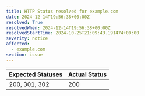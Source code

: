 ```yaml
---
title: HTTP Status resolved for example.com
date: 2024-12-14T19:56:38+00:00Z
resolved: True
resolvedWhen: 2024-12-14T19:56:38+00:00Z
resolvedStartTime: 2024-10-25T21:09:43.191474+00:00
severity: notice
affected:
  - example.com
section: issue
---
```


| Expected Statuses | Actual Status  |
|-------------------|----------------|
| 200, 301, 302 | 200 |
